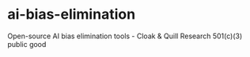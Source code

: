 # ai-bias-elimination
Open-source AI bias elimination tools - Cloak &amp; Quill Research 501(c)(3) public good
